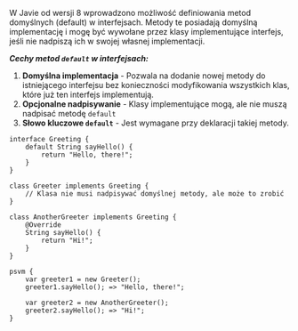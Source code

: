W Javie od wersji 8 wprowadzono możliwość definiowania metod domyślnych (default) w interfejsach. Metody te posiadają domyślną implementację i mogę być wywołane przez klasy implementujące interfejs, jeśli nie nadpiszą ich w swojej własnej implementacji.

***Cechy metod `default` w interfejsach:***
1. **Domyślna implementacja** - Pozwala na dodanie nowej metody do istniejącego interfejsu bez konieczności modyfikowania wszystkich klas, które już ten interfejs implementują.
2. **Opcjonalne nadpisywanie** - Klasy implementujące mogą, ale nie muszą nadpisać metodę `default`
3. **Słowo kluczowe `default`** - Jest wymagane przy deklaracji takiej metody.

```
interface Greeting {
	default String sayHello() {
		return "Hello, there!";
	}
}

class Greeter implements Greeting {
	// Klasa nie musi nadpisywać domyślnej metody, ale może to zrobić
}

class AnotherGreeter implements Greeting {
	@Override
	String sayHello() {
		return "Hi!";
	}
}

psvm {
	var greeter1 = new Greeter();
	greeter1.sayHello(); => "Hello, there!";

	var greeter2 = new AnotherGreeter();
	greeter2.sayHello(); => "Hi!";
}
```